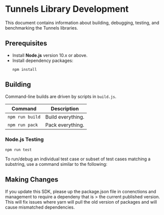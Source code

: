 # Tunnels Library Development
This document contains information about building, debugging, testing,
and benchmarking the Tunnels libraries.

## Prerequisites
 - Install **Node.js** version 10.x or above.
 - Install dependency packages:
   ```
   npm install
   ```

## Building
Command-line builds are driven by scripts in `build.js`.

| Command         | Description                     |
| --------------- | ------------------------------- |
| `npm run build` | Build everything.               |
| `npm run pack`  | Pack everything.                |

### Node.js Testing
```
npm run test
```
To run/debug an individual test case or subset of test cases matching a
substring, use a command similar to the following:

## Making Changes
If you update this SDK, please up the package.json file in conenctions and management to require a dependeny that is > the current published version. This will fix issues where yarn will pull the old version of packages and will cause mismatched dependencies. 